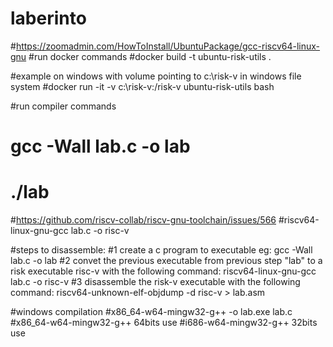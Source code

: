 # laberinto
#https://zoomadmin.com/HowToInstall/UbuntuPackage/gcc-riscv64-linux-gnu
#run docker commands
#docker build -t ubuntu-risk-utils .

#example on windows with volume pointing to c:\risk-v in windows file system
#docker run -it -v c:\risk-v:/risk-v ubuntu-risk-utils bash

#run compiler commands
# gcc -Wall lab.c  -o lab
# ./lab

#https://github.com/riscv-collab/riscv-gnu-toolchain/issues/566
#riscv64-linux-gnu-gcc lab.c -o risc-v


#steps to disassemble:
#1 create a c program to  executable eg: gcc -Wall lab.c  -o lab
#2 convet the previous executable from previous step  "lab" to a risk executable risc-v with the following command: riscv64-linux-gnu-gcc lab.c -o risc-v
#3 disassemble the risk-v executable with the following command:  riscv64-unknown-elf-objdump -d risc-v > lab.asm


#windows compilation
#x86_64-w64-mingw32-g++ -o lab.exe lab.c
#x86_64-w64-mingw32-g++      64bits use
#i686-w64-mingw32-g++        32bits use
